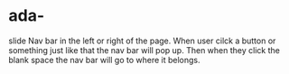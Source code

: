 # ada-
slide
Nav bar in the left or right of the page. When user cilck a button or something just like that the nav bar will pop up. Then when they click the blank space the nav bar will go to where it belongs.
